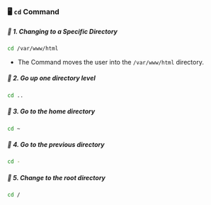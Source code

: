 ### 🖥️ `cd` Command

##### 📌 1. Changing to a Specific Directory
```sh
cd /var/www/html
```
- The Command moves the user into the `/var/www/html` directory.

##### 📌 2. Go up one directory level
```sh
cd ..
```

##### 📌 3. Go to the home directory
```sh
cd ~
```

##### 📌 4. Go to the previous directory
```sh
cd -
```

##### 📌 5. Change to the root directory
```sh
cd /
```